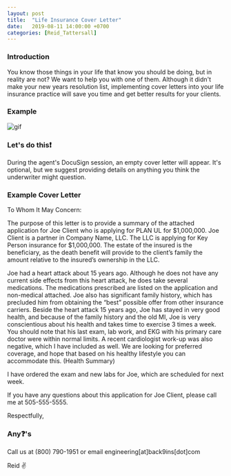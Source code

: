 ```yaml
---
layout: post
title:  "Life Insurance Cover Letter"
date:   2019-08-11 14:00:00 +0700
categories: [Reid_Tattersall]
---
```

### Introduction
You know those things in your life that know you should be doing, but in reality are not? We want to help you with one of them. Although it didn't make your new years resolution list, implementing cover letters into your life insurance practice will save you time and get better results for your clients.

### Example
![gif](https://d1usw6tyldpxhi.cloudfront.net/2019-08-11-cover_letter_giphy.gif "GIF")

### Let's do this❗️
During the agent's DocuSign session, an empty cover letter will appear. It's optional, but we suggest providing details on anything you think the underwriter might question.

### Example Cover Letter
To Whom It May Concern:

The purpose of this letter is to provide a summary of the attached application for Joe Client who is applying for PLAN UL for $1,000,000.
Joe Client is a partner in Company Name, LLC. The LLC is applying for Key Person insurance for $1,000,000. The estate of the insured is the beneficiary, as the death benefit will provide to the client’s family the amount relative to the insured’s ownership in the LLC.

Joe had a heart attack about 15 years ago. Although he does not have any current side effects from this heart attack, he does take several medications. The medications prescribed are listed on the application and non-medical attached. Joe also has significant family history, which has precluded him from obtaining the “best” possible offer from other insurance carriers. Beside the heart attack 15 years ago, Joe has stayed in very good health, and because of the family history and the old MI, Joe is very conscientious about his health and takes time to exercise 3 times a week. You should note that his last exam, lab work, and EKG with his primary care doctor were within normal limits. A recent cardiologist work-up was also negative, which I have included as well. We are looking for preferred coverage, and hope that based on his healthy lifestyle you can accommodate this. (Health Summary)

I have ordered the exam and new labs for Joe, which are scheduled for next week.

If you have any questions about this application for Joe Client, please call me at 505-555-5555.

Respectfully,

### Any❓'s
Call us at (800) 790-1951 or email engineering[at]back9ins[dot]com

Reid ✌️
